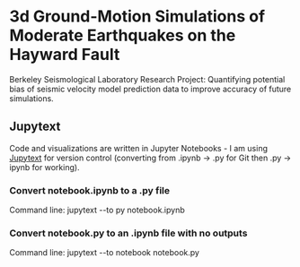 # 3d Ground-Motion Simulations of Moderate Earthquakes on the Hayward Fault
Berkeley Seismological Laboratory Research Project: Quantifying potential bias of seismic velocity model prediction data to improve accuracy of future simulations.

## Jupytext
Code and visualizations are written in Jupyter Notebooks - I am using [Jupytext](https://jupytext.readthedocs.io/en/latest/install.html) for version control (converting from .ipynb -> .py for Git then .py -> ipynb for working).

### Convert notebook.ipynb to a .py file
Command line: jupytext --to py notebook.ipynb

### Convert notebook.py to an .ipynb file with no outputs
Command line: jupytext --to notebook notebook.py

